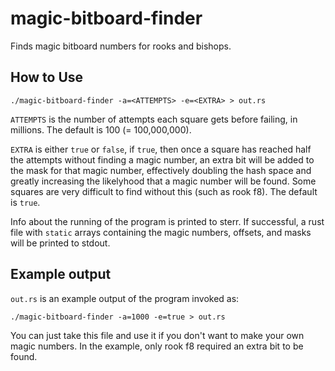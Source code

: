 # magic-bitboard-finder

Finds magic bitboard numbers for rooks and bishops.

## How to Use

```
./magic-bitboard-finder -a=<ATTEMPTS> -e=<EXTRA> > out.rs
```

`ATTEMPTS` is the number of attempts each square gets before failing, in
millions. The default is 100 (= 100,000,000).

`EXTRA` is either `true` or `false`, if `true`, then once a square has reached
half the attempts without finding a magic number, an extra bit will be added
to the mask for that magic number, effectively doubling the hash space and
greatly increasing the likelyhood that a magic number will be found. Some
squares are very difficult to find without this (such as rook f8). The default
is `true`.

Info about the running of the program is printed to sterr. If successful, a
rust file with `static` arrays containing the magic numbers, offsets, and masks
will be printed to stdout.

## Example output

`out.rs` is an example output of the program invoked as:

```
./magic-bitboard-finder -a=1000 -e=true > out.rs
```

You can just take this file and use it if you don't want to make your own magic
numbers. In the example, only rook f8 required an extra bit to be found.
